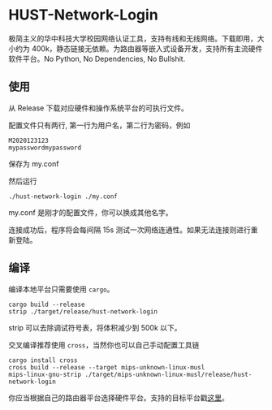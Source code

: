 # HUST-Network-Login

极简主义的华中科技大学校园网络认证工具，支持有线和无线网络。下载即用，大小约为 400k，静态链接无依赖。为路由器等嵌入式设备开发，支持所有主流硬件软件平台。No Python, No Dependencies, No Bullshit.

## 使用

从 Release 下载对应硬件和操作系统平台的可执行文件。

配置文件只有两行, 第一行为用户名，第二行为密码，例如

```text
M2020123123
mypasswordmypassword
```

保存为 my.conf

然后运行

```shell
./hust-network-login ./my.conf
```

my.conf 是刚才的配置文件，你可以换成其他名字。

连接成功后，程序将会每间隔 15s 测试一次网络连通性。如果无法连接则进行重新登陆。

## 编译

编译本地平台只需要使用 `cargo`。

```shell
cargo build --release
strip ./target/release/hust-network-login
```

strip 可以去除调试符号表，将体积减少到 500k 以下。

交叉编译推荐使用 `cross`，当然你也可以自己手动配置工具链

```shell
cargo install cross
cross build --release --target mips-unknown-linux-musl
mips-linux-gnu-strip ./target/mips-unknown-linux-musl/release/hust-network-login
```

你应当根据自己的路由器平台选择硬件平台。支持的目标平台戳[这里](https://github.com/rust-embedded/cross)。
